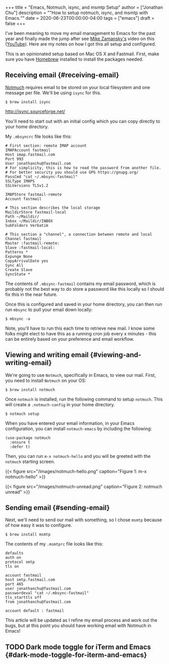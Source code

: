+++
title = "Emacs, Notmuch, isync, and msmtp Setup"
author = ["Jonathan Chu"]
description = "\"How to setup notmuch, isync, and msmtp with Emacs.“"
date = 2020-06-23T00:00:00-04:00
tags = ["emacs"]
draft = false
+++

I've been meaning to move my email management to Emacs for the past year and finally made the jump after see [Mike Zamansky's](https://cestlaz.github.io/stories/emacs/) video on this ([YouTube](https://www.youtube.com/watch?v=GlrsoIwJ-UM)). Here are my notes on how I got this all setup and configured.

This is an opinionated setup based on Mac OS X and Fastmail. First, make sure you have [Homebrew](https://brew.sh/) installed to install the packages needed.


## Receiving email {#receiving-email}

[Notmuch](https://notmuchmail.org/) requires email to be stored on your local filesystem and one message per file. We'll be using `isync` for this.

```shell
$ brew install isync
```

<http://isync.sourceforge.net/>

You'll need to start out with an initial config which you can copy directly to your home directory.

My `.mbsyncrc` file looks like this:

```nil
# First section: remote IMAP account
IMAPAccount fastmail
Host imap.fastmail.com
Port 993
User jonathanchu@fastmail.com
# For simplicity, this is how to read the password from another file.
# For better security you should use GPG https://gnupg.org/
PassCmd "cat ~/.mbsync-fastmail"
SSLType IMAPS
SSLVersions TLSv1.2

IMAPStore fastmail-remote
Account fastmail

# This section describes the local storage
MaildirStore fastmail-local
Path ~/Maildir/
Inbox ~/Maildir/INBOX
SubFolders Verbatim

# This section a "channel", a connection between remote and local
Channel fastmail
Master :fastmail-remote:
Slave :fastmail-local:
Patterns *
Expunge None
CopyArrivalDate yes
Sync All
Create Slave
SyncState *
```

The contents of `.mbsync-fastmail` contains my email password, which is probably not the best way to do store a password like this locally so I should fix this in the near future.

Once this is configured and saved in your home directory, you can then run run `mbsync` to pull your email down locally:

```shell
$ mbsync -a
```

Note, you'll have to run this each time to retrieve new mail. I know some folks might elect to have this as a running cron job every x minutes - this can be entirely based on your preference and email workflow.


## Viewing and writing email {#viewing-and-writing-email}

We're going to use `Notmuch`, specifically in Emacs, to view our mail. First, you need to install `Notmuch` on your OS:

```shell
$ brew install notmuch
```

Once `notmuch` is installed, run the following command to setup `notmuch`. This will create a `.notmuch-config` in your home directory.

```shell
$ notmuch setup
```

When you have entered your email information, in your Emacs configuration, you can install `notmuch-emacs` by including the following:

```elisp
(use-package notmuch
  :ensure t
  :defer t)
```

Then, you can run `m-x notmuch-hello` and you will be greeted with the `notmuch` starting screen.

<a id="orgc7d16f2"></a>

{{< figure src="/images/notmuch-hello.png" caption="Figure 1: m-x notmuch-hello" >}}

<a id="org610068e"></a>

{{< figure src="/images/notmuch-unread.png" caption="Figure 2: notmuch unread" >}}


## Sending email {#sending-email}

Next, we'll need to send our mail with something, so I chose `msmtp` because of how easy it was to configure.

```shell
$ brew install msmtp
```

The contents of my `.msmtprc` file looks like this:

```nil
defaults
auth on
protocol smtp
tls on

account fastmail
host smtp.fastmail.com
port 465
user jonathanchu@fastmail.com
passwordeval "cat ~/.mbsync-fastmail"
tls_starttls off
from jonathanchu@fastmail.com

account default : fastmail
```

This article will be updated as I refine my email process and work out the bugs, but at this point you should have working email with Notmuch in Emacs!


## <span class="org-todo todo TODO">TODO</span> Dark mode toggle for iTerm and Emacs {#dark-mode-toggle-for-iterm-and-emacs}
